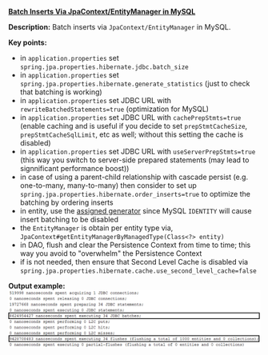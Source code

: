 
**[Batch Inserts Via JpaContext/EntityManager in MySQL](https://github.com/andreipall/Spring-Boot-JPA/tree/master/HibernateSpringBootBatchInsertsEntityManagerViaJpaContext)**

**Description:** Batch inserts via `JpaContext/EntityManager` in MySQL.

**Key points:**
- in `application.properties` set `spring.jpa.properties.hibernate.jdbc.batch_size`
- in `application.properties` set `spring.jpa.properties.hibernate.generate_statistics` (just to check that batching is working)
- in `application.properties` set JDBC URL with `rewriteBatchedStatements=true` (optimization for MySQL)
- in `application.properties` set JDBC URL with `cachePrepStmts=true` (enable caching and is useful if you decide to set `prepStmtCacheSize`, `prepStmtCacheSqlLimit`, etc as well; without this setting the cache is disabled)
- in `application.properties` set JDBC URL with `useServerPrepStmts=true` (this way you switch to server-side prepared statements (may lead to signnificant performance boost))
- in case of using a parent-child relationship with cascade persist (e.g. one-to-many, many-to-many) then consider to set up `spring.jpa.properties.hibernate.order_inserts=true` to optimize the batching by ordering inserts
- in entity, use the [assigned generator](https://vladmihalcea.com/how-to-combine-the-hibernate-assigned-generator-with-a-sequence-or-an-identity-column/) since MySQL `IDENTITY` will cause insert batching to be disabled
- the `EntityManager` is obtain per entity type via, `JpaContext#getEntityManagerByManagedType(Class<?> entity)`
- in DAO, flush and clear the Persistence Context from time to time; this way you avoid to "overwhelm" the Persistence Context
- if is not needed, then ensure that Second Level Cache is disabled via `spring.jpa.properties.hibernate.cache.use_second_level_cache=false`
   
**Output example:**
![](https://github.com/andreipall/Spring-Boot-JPA/blob/master/HibernateSpringBootBatchInsertsEntityManagerViaJpaContext/batch%20inserts%20via%20JpaContext.png)
